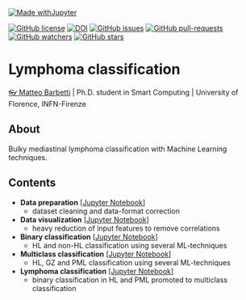 [![Made withJupyter](https://img.shields.io/badge/Made%20with-Jupyter-orange?style=for-the-badge&logo=Jupyter)](https://jupyter.org/try)

[![GitHub license](https://img.shields.io/github/license/mbarbetti/lymphoma-classification)](https://github.com/mbarbetti/lymphoma-classification)
[![DOI](https://zenodo.org/badge/DOI/10.5281/zenodo.5637324.svg)](https://doi.org/10.5281/zenodo.5637324)
[![GitHub issues](https://img.shields.io/github/issues/mbarbetti/lymphoma-classification.svg)](https://github.com/mbarbetti/lymphoma-classification/issues/)
[![GitHub pull-requests](https://img.shields.io/github/issues-pr/mbarbetti/lymphoma-classification.svg)](https://github.com/mbarbetti/lymphoma-classification/pulls/)
[![GitHub watchers](https://img.shields.io/github/watchers/mbarbetti/lymphoma-classification?style=social)](https://github.com/mbarbetti/lymphoma-classification/watchers/)
[![GitHub stars](https://img.shields.io/github/stars/mbarbetti/lymphoma-classification?style=social)](https://github.com/mbarbetti/lymphoma-classification/)

# Lymphoma classification
[👓 Matteo Barbetti](https://mbarbetti.github.io/) | Ph.D. student in Smart Computing | University of Florence, INFN-Firenze

## About
Bulky mediastinal lymphoma classification with Machine Learning techniques.

## Contents
- **Data preparation** [[Jupyter Notebook](https://github.com/mbarbetti/lymphoma-classification/blob/master/1_data_preparation.ipynb)]
  - dataset cleaning and data-format correction
- **Data visualization** [[Jupyter Notebook](https://github.com/mbarbetti/lymphoma-classification/blob/master/2_data_visualization.ipynb)]
  - heavy reduction of input features to remove correlations
- **Binary classification** [[Jupyter Notebook](https://github.com/mbarbetti/lymphoma-classification/blob/master/3_binary_classification.ipynb)]
  - HL and non-HL classification using several ML-techniques
- **Multiclass classification** [[Jupyter Notebook](https://github.com/mbarbetti/lymphoma-classification/blob/master/4_multiclass_classification.ipynb)]
  - HL, GZ and PML classification using several ML-techniques
- **Lymphoma classification** [[Jupyter Notebook](https://github.com/mbarbetti/lymphoma-classification/blob/master/5_lymphoma_classification.ipynb)]
  - binary classification in HL and PML promoted to multiclass classification
